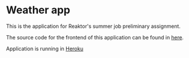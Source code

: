Weather app
=======

This is the application for Reaktor's summer job preliminary assignment.

The source code for the frontend of this application can be found in [here](https://github.com/Savipulu/weather-app-frontend).

Application is running in [Heroku](https://still-bayou-99329.herokuapp.com/)
